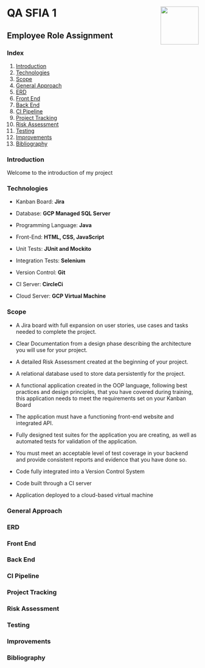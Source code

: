 # **QA SFIA 1**	<img align="right" width="100" height="100" src="http://www.apprenticeshipguide.co.uk/wp-content/uploads/2018/01/QA-logo-2019-3.jpg">


## Employee Role Assignment


### Index

1. [Introduction](#Introduction)
2. [Technologies](#Technologies)
3. [Scope](#Scope)
4. [General Approach](#General-Approach)
5. [ERD](#ERD)
6. [Front End](#Front-End)
7. [Back End](#Back-End)
8. [CI Pipeline](#CI-Pipeline)
9. [Project Tracking](#Project-Tracking)
10. [Risk Assessment](#Risk-Assessment)
11. [Testing](#Testing)
12. [Improvements](#Improvements)
13. [Bibliography](#Bibliography)

### Introduction

Welcome to the introduction of my project

### Technologies

- Kanban Board: **Jira**

- Database: **GCP Managed SQL Server**

- Programming Language: **Java**

- Front-End: **HTML, CSS, JavaScript**

- Unit Tests: **JUnit and Mockito**

- Integration Tests: **Selenium**

- Version Control: **Git**

- CI Server: **CircleCi**

- Cloud Server: **GCP Virtual Machine**

### Scope

- A Jira board with full expansion on user stories, use cases and tasks needed to complete the project.

- Clear Documentation from a design phase describing the architecture you will use for your project.

- A detailed Risk Assessment created at the beginning of your project.

- A relational database used to store data persistently for the project.

- A functional application created in the OOP language, following best practices and design principles, that you have covered during training, this application needs to meet the requirements set on your Kanban Board

- The application must have a functioning front-end website and integrated API.

- Fully designed test suites for the application you are creating, as well as automated tests for validation of the application.

- You must meet an acceptable level of test coverage in your backend and provide consistent reports and evidence that you have done so.

- Code fully integrated into a Version Control System

- Code built through a CI server

- Application deployed to a cloud-based virtual machine


### General Approach

### ERD

### Front End

### Back End

### CI Pipeline

### Project Tracking

### Risk Assessment

### Testing

### Improvements

### Bibliography